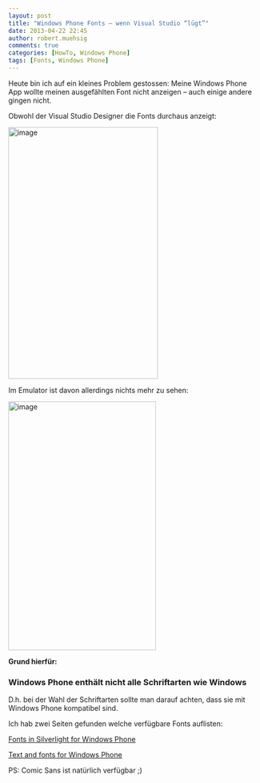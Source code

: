 ```yaml
---
layout: post
title: "Windows Phone Fonts – wenn Visual Studio “lügt”"
date: 2013-04-22 22:45
author: robert.muehsig
comments: true
categories: [HowTo, Windows Phone]
tags: [Fonts, Windows Phone]
---
```

<p>Heute bin ich auf ein kleines Problem gestossen: Meine Windows Phone App wollte meinen ausgefählten Font nicht anzeigen – auch einige andere gingen nicht. </p> <p>Obwohl der Visual Studio Designer die Fonts durchaus anzeigt:</p> <p><a href="{{BASE_PATH}}/assets/wp-images/image1828.png"><img title="image" style="border-top: 0px; border-right: 0px; border-bottom: 0px; border-left: 0px; display: inline" border="0" alt="image" src="{{BASE_PATH}}/assets/wp-images/image_thumb981.png" width="299" height="502"></a> </p> <p>Im Emulator ist davon allerdings nichts mehr zu sehen:</p> <p><a href="{{BASE_PATH}}/assets/wp-images/image1829.png"><img title="image" style="border-top: 0px; border-right: 0px; border-bottom: 0px; border-left: 0px; display: inline" border="0" alt="image" src="{{BASE_PATH}}/assets/wp-images/image_thumb982.png" width="295" height="496"></a> </p> <p><strong>Grund hierfür:</strong></p> <h3>Windows Phone enthält nicht alle Schriftarten wie Windows</h3> <p>D.h. bei der Wahl der Schriftarten sollte man darauf achten, dass sie mit Windows Phone kompatibel sind. </p> <p>Ich hab zwei Seiten gefunden welche verfügbare Fonts auflisten:</p> <p><a href="http://msdn.microsoft.com/en-us/library/ff806365%28v=vs.95%29.aspx">Fonts in Silverlight for Windows Phone</a></p> <p><a href="http://msdn.microsoft.com/en-us/library/windowsphone/develop/cc189010(v=vs.105).aspx">Text and fonts for Windows Phone</a></p> <p>PS: Comic Sans ist natürlich verfügbar ;)</p>
